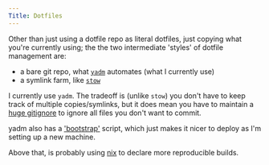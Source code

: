 ```yaml
---
Title: Dotfiles
---
```


Other than just using a dotfile repo as literal dotfiles, just copying what you're currently using; the the two intermediate 'styles' of dotfile management are:

* a bare git repo, what [`yadm`](https://yadm.io/) automates (what I currently use)
* a symlink farm, like [`stow`](https://www.gnu.org/software/stow/)

I currently use `yadm`. The tradeoff is (unlike `stow`) you don't have to keep track of multiple copies/symlinks, but it does mean you have to maintain a [huge gitignore](https://github.com/seanbreckenridge/dotfiles/blob/f6dfeff93a94a2c0b1f1c1a5506a8ff2a7cbc397/.gitignore) to ignore all files you don't want to commit.

yadm also has a ['bootstrap'](https://github.com/seanbreckenridge/dotfiles/blob/f6dfeff93a94a2c0b1f1c1a5506a8ff2a7cbc397/.config/yadm/bootstrap) script, which just makes it nicer to deploy as I'm setting up a new machine.

Above that, is probably using [nix](https://nixos.org/) to declare more reproducible builds.

